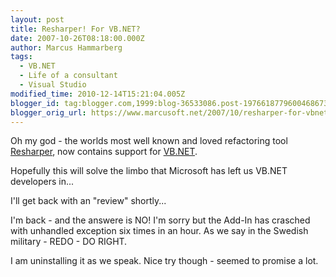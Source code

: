 ```yaml
---
layout: post
title: Resharper! For VB.NET?
date: 2007-10-26T08:18:00.000Z
author: Marcus Hammarberg
tags:
  - VB.NET
  - Life of a consultant
  - Visual Studio
modified_time: 2010-12-14T15:21:04.005Z
blogger_id: tag:blogger.com,1999:blog-36533086.post-1976618779600468673
blogger_orig_url: https://www.marcusoft.net/2007/10/resharper-for-vbnet.html
---
```


Oh my
god - the worlds most well known and loved refactoring
tool [Resharper](http://www.jetbrains.com/resharper/),
now contains support for
[VB.NET](http://www.jetbrains.com/resharper/features/newfeatures.html#vbImprovements).

Hopefully this will solve the limbo that Microsoft has left us VB.NET
developers in...

I'll get back with an "review" shortly...

I'm back - and the answere is NO! I'm sorry but the Add-In has crasched
with unhandled exception six times in an hour. As we say in the Swedish
military - REDO - DO RIGHT.

I am uninstalling it as we speak. Nice try though - seemed to promise a
lot.
